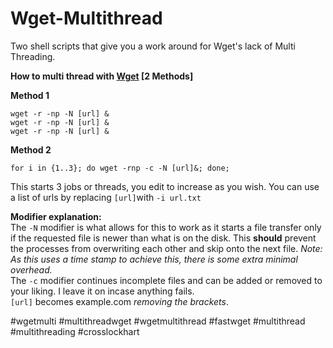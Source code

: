 # Wget-Multithread
Two shell scripts that give you a work around for Wget's lack of Multi Threading.


**How to multi thread with [Wget](https://www.gnu.org/software/wget/) [2 Methods]**  

**Method 1**

    wget -r -np -N [url] &
    wget -r -np -N [url] &
    wget -r -np -N [url] &

**Method 2**

    for i in {1..3}; do wget -rnp -c -N [url]&; done;  

This starts 3 jobs or threads, you edit to increase as you wish. 
You can use a list of urls by replacing `[url]`with `-i url.txt`  
  
**Modifier explanation:**  
The `-N` modifier is what allows for this to work as it starts a file transfer only if the requested file is newer than what is on the disk. This **should** prevent the processes from overwriting each other and skip onto the next file. *Note: As this uses a time stamp to achieve this, there is some extra minimal overhead.*  
The `-c` modifier continues incomplete files and can be added or removed to your liking. I leave it on incase anything fails.  
`[url]` becomes example.com *removing the brackets*.  
  
#wgetmulti
#multithreadwget
#wgetmultithread
#fastwget
#multithread
#multithreading
#crosslockhart
